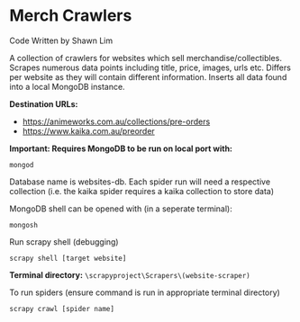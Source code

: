 # Merch Crawlers

Code Written by Shawn Lim

A collection of crawlers for websites which sell merchandise/collectibles.
Scrapes numerous data points including title, price, images, urls etc. Differs per website
as they will contain different information.
Inserts all data found into a local MongoDB instance.

**Destination URLs:**
- https://animeworks.com.au/collections/pre-orders
- https://www.kaika.com.au/preorder

**Important: Requires MongoDB to be run on local port with:**
```
mongod
```

Database name is websites-db. Each spider run will need a respective collection
(i.e. the kaika spider requires a kaika collection to store data)

MongoDB shell can be opened with (in a seperate terminal):
```
mongosh
```

Run scrapy shell (debugging)
```
scrapy shell [target website]
```

**Terminal directory:** `\scrapyproject\Scrapers\(website-scraper)`

To run spiders (ensure command is run in appropriate terminal directory)
```
scrapy crawl [spider name]
```
